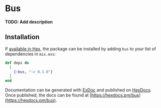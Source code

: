 # Bus

**TODO: Add description**

## Installation

If [available in Hex](https://hex.pm/docs/publish), the package can be installed
by adding `bus` to your list of dependencies in `mix.exs`:

```elixir
def deps do
  [
    {:bus, "~> 0.1.0"}
  ]
end
```

Documentation can be generated with [ExDoc](https://github.com/elixir-lang/ex_doc)
and published on [HexDocs](https://hexdocs.pm). Once published, the docs can
be found at [https://hexdocs.pm/bus](https://hexdocs.pm/bus).

